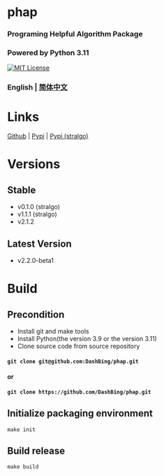 # phap
### Programing Helpful Algorithm Package
### Powered by Python 3.11
[![MIT License](https://img.shields.io/badge/license-MIT-blue.svg?style=flat)](http://choosealicense.com/licenses/mit/)

### English  | [简体中文](README-zh-CN.md)

# Links
[Github](https://github.com/DashBing/phap/ "Github") | [Pypi](https://pypi.org/project/phap/ "Pypi") | [Pypi (stralgo)](https://pypi.org/project/stralgo/ "Pypi (stralgo)")

# Versions
## Stable
+ v0.1.0 (stralgo)
+ v1.1.1 (stralgo)
+ v2.1.2

## Latest Version
+ v2.2.0-beta1

# Build
## Precondition
+ Install git and make tools
+ Install Python(the version 3.9 or the version 3.11)
+ Clone source code from source repository
#### ```git clone git@github.com:DashBing/phap.git```
#### or
#### ```git clone https://github.com/DashBing/phap.git```

## Initialize packaging environment
```make init```

## Build release
```make build```
